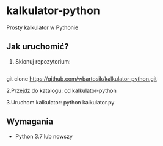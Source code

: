 # kalkulator-python
Prosty kalkulator w Pythonie


## Jak uruchomić?
1. Sklonuj repozytorium:
   ```bash

git clone https://github.com/wbartosik/kalkulator-python.git

2.Przejdź do katalogu:
cd kalkulator-python

3.Uruchom kalkulator:
python kalkulator.py


## Wymagania
- Python 3.7 lub nowszy
